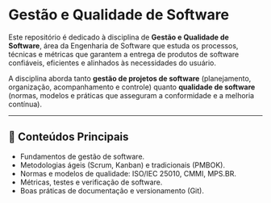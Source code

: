 # Gestão e Qualidade de Software

Este repositório é dedicado à disciplina de **Gestão e Qualidade de Software**, área da Engenharia de Software que estuda os processos, técnicas e métricas que garantem a entrega de produtos de software confiáveis, eficientes e alinhados às necessidades do usuário.

A disciplina aborda tanto **gestão de projetos de software** (planejamento, organização, acompanhamento e controle) quanto **qualidade de software** (normas, modelos e práticas que asseguram a conformidade e a melhoria contínua).

---

## 📌 Conteúdos Principais
- Fundamentos de gestão de software.  
- Metodologias ágeis (Scrum, Kanban) e tradicionais (PMBOK).  
- Normas e modelos de qualidade: ISO/IEC 25010, CMMI, MPS.BR.  
- Métricas, testes e verificação de software.  
- Boas práticas de documentação e versionamento (Git).  
